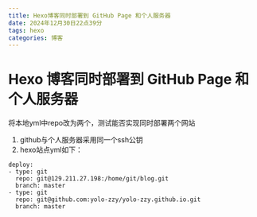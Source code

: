 ```yaml
---
title: Hexo博客同时部署到 GitHub Page 和个人服务器
date: 2024年12月30日22点39分
tags: hexo
categories: 博客
---
```


# Hexo 博客同时部署到 GitHub Page 和个人服务器


将本地yml中repo改为两个，测试能否实现同时部署两个网站

1. github与个人服务器采用同一个ssh公钥
2. hexo站点yml如下：
```
deploy: 
- type: git
  repo: git@129.211.27.198:/home/git/blog.git
  branch: master
- type: git
  repo: git@github.com:yolo-zzy/yolo-zzy.github.io.git
  branch: master
```